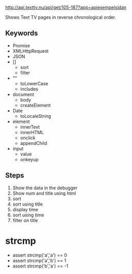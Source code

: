 http://api.texttv.nu/api/get/105-187?app=apiexempelsidan

Shows Text TV pages in reverse chronological order.

## Keywords

* Promise
* XMLHttpRequest
* JSON
* []
	* sort
	* filter
* ""
	* toLowerCase
	* includes
* document
	* body
	* createElement
* Date
	* toLocaleString
* element
	* innerText
	* innerHTML
	* onclick
	* appendChild
* input
	* value
	* onkeyup

## Steps

1. Show the data in the debugger
1. Show num and title using html
1. sort
1. sort using title
1. display time
1. sort using time
1. filter on title

# strcmp

* assert strcmp('a','a') == 0
* assert strcmp('a','b') == 1
* assert strcmp('b','a') == -1
